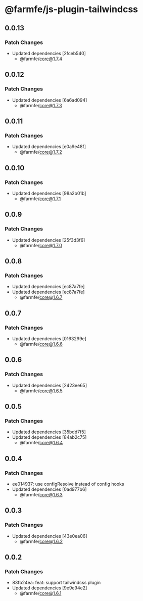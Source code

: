 # @farmfe/js-plugin-tailwindcss

## 0.0.13

### Patch Changes

- Updated dependencies [2fceb540]
  - @farmfe/core@1.7.4

## 0.0.12

### Patch Changes

- Updated dependencies [6a6ad094]
  - @farmfe/core@1.7.3

## 0.0.11

### Patch Changes

- Updated dependencies [e0a9e48f]
  - @farmfe/core@1.7.2

## 0.0.10

### Patch Changes

- Updated dependencies [98a2b01b]
  - @farmfe/core@1.7.1

## 0.0.9

### Patch Changes

- Updated dependencies [25f3d3f6]
  - @farmfe/core@1.7.0

## 0.0.8

### Patch Changes

- Updated dependencies [ec87a7fe]
- Updated dependencies [ec87a7fe]
  - @farmfe/core@1.6.7

## 0.0.7

### Patch Changes

- Updated dependencies [0163299e]
  - @farmfe/core@1.6.6

## 0.0.6

### Patch Changes

- Updated dependencies [2423ee65]
  - @farmfe/core@1.6.5

## 0.0.5

### Patch Changes

- Updated dependencies [35bdd7f5]
- Updated dependencies [84ab2c75]
  - @farmfe/core@1.6.4

## 0.0.4

### Patch Changes

- ee014937: use configResolve instead of config hooks
- Updated dependencies [0ad977b6]
  - @farmfe/core@1.6.3

## 0.0.3

### Patch Changes

- Updated dependencies [43e0ea06]
  - @farmfe/core@1.6.2

## 0.0.2

### Patch Changes

- 83fb24ea: feat: support tailwindcss plugin
- Updated dependencies [9e9e94e2]
  - @farmfe/core@1.6.1
